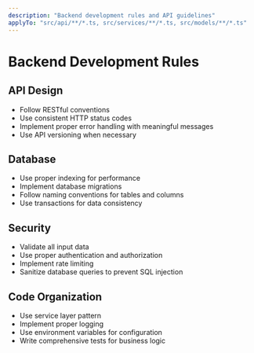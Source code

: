 ```yaml
---
description: "Backend development rules and API guidelines"
applyTo: "src/api/**/*.ts, src/services/**/*.ts, src/models/**/*.ts"
---
```


# Backend Development Rules

## API Design

- Follow RESTful conventions
- Use consistent HTTP status codes
- Implement proper error handling with meaningful messages
- Use API versioning when necessary

## Database

- Use proper indexing for performance
- Implement database migrations
- Follow naming conventions for tables and columns
- Use transactions for data consistency

## Security

- Validate all input data
- Use proper authentication and authorization
- Implement rate limiting
- Sanitize database queries to prevent SQL injection

## Code Organization

- Use service layer pattern
- Implement proper logging
- Use environment variables for configuration
- Write comprehensive tests for business logic
